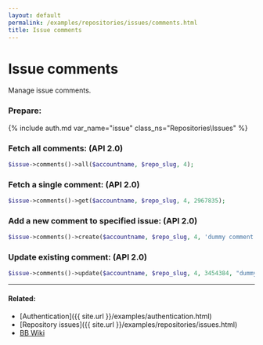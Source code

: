 ```yaml
---
layout: default
permalink: /examples/repositories/issues/comments.html
title: Issue comments
---
```


# Issue comments

Manage issue comments.

### Prepare:
{% include auth.md var_name="issue" class_ns="Repositories\Issues" %}

### Fetch all comments: (API 2.0)

```php
$issue->comments()->all($accountname, $repo_slug, 4);
```

### Fetch a single comment: (API 2.0)

```php
$issue->comments()->get($accountname, $repo_slug, 4, 2967835);
```

### Add a new comment to specified issue: (API 2.0)

```php
$issue->comments()->create($accountname, $repo_slug, 4, 'dummy comment.');
```

### Update existing comment: (API 2.0)

```php
$issue->comments()->update($accountname, $repo_slug, 4, 3454384, "dummy comment [edited]");
```
----

#### Related:
  * [Authentication]({{ site.url }}/examples/authentication.html)
  * [Repository issues]({{ site.url }}/examples/repositories/issues.html)
  * [BB Wiki](https://confluence.atlassian.com/display/BITBUCKET/issues+Resource#issuesResource-Overview)
